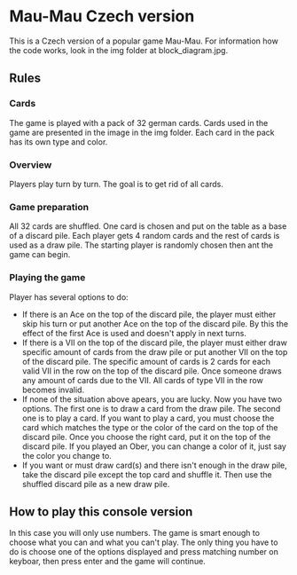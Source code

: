 # Mau-Mau Czech version
This is a Czech version of a popular game Mau-Mau. For information how the code works, look in the img folder at block_diagram.jpg.

## Rules

### Cards
The game is played with a pack of 32 german cards. Cards used in the game are presented in the image in the img folder. Each card in the pack has its own type and color.

### Overview
Players play turn by turn. The goal is to get rid of all cards.

### Game preparation
All 32 cards are shuffled. One card is chosen and put on the table as a base of a discard pile. Each player gets 4 random cards and the rest of cards is used as a draw pile. The starting player is randomly chosen then ant the game can begin.

### Playing the game
Player has several options to do:
- If there is an Ace on the top of the discard pile, the player must either skip his turn or put another Ace on the top of the discard pile. By this the effect of the first Ace is used and doesn't apply in next turns.
- If there is a VII on the top of the discard pile, the player must either draw specific amount of cards from the draw pile or put another VII on the top of the discard pile. The specific amount of cards is 2 cards for each valid VII in the row on the top of the discard pile. Once someone draws any amount of cards due to the VII. All cards of type VII in the row becomes invalid.
- If none of the situation above apears, you are lucky. Now you have two options. The first one is to draw a card from the draw pile. The second one is to play a card. If you want to play a card, you must choose the card which matches the type or the color of the card on the top of the discard pile. Once you choose the right card, put it on the top of the discard pile. If you played an Ober, you can change a color of it, just say the color you change to.
- If you want or must draw card(s) and there isn't enough in the draw pile, take the discard pile except the top card and shuffle it. Then use the shuffled discard pile as a new draw pile.

## How to play this console version
In this case you will only use numbers. The game is smart enough to choose what you can and what you can't play. The only thing you have to do is choose one of the options displayed and press matching number on keyboar, then press enter and the game will continue.